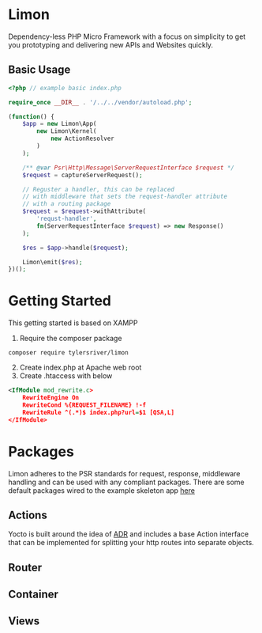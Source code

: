 # Limon
Dependency-less PHP Micro Framework with a focus on simplicity to get you
prototyping and delivering new APIs and Websites quickly. 

## Basic Usage
```php
<?php // example basic index.php

require_once __DIR__ . '/../../vendor/autoload.php';

(function() {
    $app = new Limon\App(
        new Limon\Kernel(
            new ActionResolver
        )
    );

    /** @var Psr\Http\Message\ServerRequestInterface $request */
    $request = captureServerRequest();

    // Reguster a handler, this can be replaced 
    // with middleware that sets the request-handler attribute
    // with a routing package
    $request = $request->withAttribute(
        'requst-handler', 
        fn(ServerRequestInterface $request) => new Response()
    );

    $res = $app->handle($request);

    Limon\emit($res);
})();
```

# Getting Started
This getting started is based on XAMPP
1. Require the composer package
```cli
composer require tylersriver/limon
```
2. Create index.php at Apache web root
3. Create .htaccess with below
```xml
<IfModule mod_rewrite.c>
    RewriteEngine On
    RewriteCond %{REQUEST_FILENAME} !-f
    RewriteRule ^(.*)$ index.php?url=$1 [QSA,L]
</IfModule>
```

# Packages
Limon adheres to the PSR standards for request, response, middleware handling and can be used with
any compliant packages. There are some default packages wired to the example skeleton app [here](https://github.com/tylersriver/app)

## Actions
Yocto is built around the idea of [ADR](http://pmjones.io/adr/) and includes a base Action interface
that can be implemented for splitting your http routes into separate objects.

## Router

## Container

## Views
